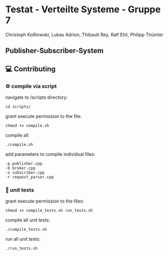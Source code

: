 # Testat - Verteilte Systeme - Gruppe 7

Christoph Koßlowski, Lukas Adrion, Thibault Rey, Ralf Ehli, Philipp Thümler

## Publisher-Subscriber-System

## :computer: Contributing

### :gear: compile via script
navigate to /scripts directory:

```
cd scripts/
```

grant execute permission to the file:

```shell
chmod +x compile.sh
```
compile all:

```shell
./compile.sh
```
add parameters to compile individual files:
```
-p publisher.cpp
-b broker.cpp
-s subscriber.cpp
-r request_parser.cpp
```

### :test_tube: unit tests

grant execute permission to the files:

```
chmod +x compile_tests.sh run_tests.sh
```

compile all unit tests:

```
./compile_tests.sh
```

run all unit tests:

```
./run_tests.sh
```

